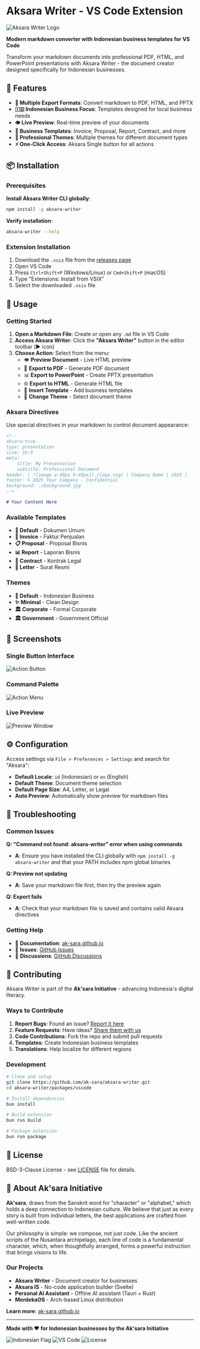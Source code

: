 # Aksara Writer - VS Code Extension

![Aksara Writer Logo](https://raw.githubusercontent.com/ak-sara/aksara-writer/main/packages/vscode/aksara.png)

**Modern markdown converter with Indonesian business templates for VS Code**

Transform your markdown documents into professional PDF, HTML, and PowerPoint presentations with Aksara Writer - the document creator designed specifically for Indonesian businesses.

## 🚀 Features

- **📄 Multiple Export Formats**: Convert markdown to PDF, HTML, and PPTX
- **🇮🇩 Indonesian Business Focus**: Templates designed for local business needs
- **👁️ Live Preview**: Real-time preview of your documents
- **📝 Business Templates**: Invoice, Proposal, Report, Contract, and more
- **🎨 Professional Themes**: Multiple themes for different document types
- **⚡ One-Click Access**: Aksara Single button for all actions

## 📦 Installation

### Prerequisites

**Install Aksara Writer CLI globally**:
```bash
npm install -g aksara-writer
```

**Verify installation**:
```bash
aksara-writer --help
```

### Extension Installation

1. Download the `.vsix` file from the [releases page](https://github.com/ak-sara/aksara-writer/releases)
2. Open VS Code
3. Press `Ctrl+Shift+P` (Windows/Linux) or `Cmd+Shift+P` (macOS)
4. Type "Extensions: Install from VSIX"
5. Select the downloaded `.vsix` file

## 🎯 Usage

### Getting Started

1. **Open a Markdown File**: Create or open any `.md` file in VS Code
2. **Access Aksara Writer**: Click the **"Aksara Writer"** button in the editor toolbar (▶️ icon)
3. **Choose Action**: Select from the menu:
   - 👁️ **Preview Document** - Live HTML preview
   - 📄 **Export to PDF** - Generate PDF document
   - 📊 **Export to PowerPoint** - Create PPTX presentation
   - 🌐 **Export to HTML** - Generate HTML file
   - 📝 **Insert Template** - Add business templates
   - 🎨 **Change Theme** - Select document theme

### Aksara Directives

Use special directives in your markdown to control document appearance:

```markdown
<!--
aksara:true
type: presentation
size: 16:9
meta:
    title: My Presentation
    subtitle: Professional Document
header: | ![image w:40px h:40px](./logo.svg) | Company Name | 2025 |
footer: © 2025 Your Company - Confidential
background: ./background.jpg
-->

# Your Content Here
```

### Available Templates

- **📄 Default** - Dokumen Umum
- **🧾 Invoice** - Faktur Penjualan
- **📋 Proposal** - Proposal Bisnis
- **📊 Report** - Laporan Bisnis
- **📝 Contract** - Kontrak Legal
- **📮 Letter** - Surat Resmi

### Themes

- **🏢 Default** - Indonesian Business
- **✨ Minimal** - Clean Design
- **🏛️ Corporate** - Formal Corporate
- **🏛️ Government** - Government Official

## 📸 Screenshots

### Single Button Interface
![Action Button](https://raw.githubusercontent.com/ak-sara/aksara-writer/main/assets/vscode-button.png)

### Command Palette
![Action Menu](https://raw.githubusercontent.com/ak-sara/aksara-writer/main/assets/vscode-menu.png)

### Live Preview
![Preview Window](https://raw.githubusercontent.com/ak-sara/aksara-writer/main/assets/vscode-preview.png)

## ⚙️ Configuration

Access settings via `File > Preferences > Settings` and search for "Aksara":

- **Default Locale**: `id` (Indonesian) or `en` (English)
- **Default Theme**: Document theme selection
- **Default Page Size**: A4, Letter, or Legal
- **Auto Preview**: Automatically show preview for markdown files

## 🔧 Troubleshooting

### Common Issues

**Q: "Command not found: aksara-writer" error when using commands**
- **A**: Ensure you have installed the CLI globally with `npm install -g aksara-writer` and that your PATH includes npm global binaries

**Q: Preview not updating**
- **A**: Save your markdown file first, then try the preview again

**Q: Export fails**
- **A**: Check that your markdown file is saved and contains valid Aksara directives

### Getting Help

- 📖 **Documentation**: [ak-sara.github.io](https://ak-sara.github.io)
- 🐛 **Issues**: [GitHub Issues](https://github.com/ak-sara/aksara-writer/issues)
- 💬 **Discussions**: [GitHub Discussions](https://github.com/ak-sara/aksara-writer/discussions)

## 🤝 Contributing

Aksara Writer is part of the **Ak'sara Initiative** - advancing Indonesia's digital literacy.

### Ways to Contribute

1. **Report Bugs**: Found an issue? [Report it here](https://github.com/ak-sara/aksara-writer/issues)
2. **Feature Requests**: Have ideas? [Share them with us](https://github.com/ak-sara/aksara-writer/discussions)
3. **Code Contributions**: Fork the repo and submit pull requests
4. **Templates**: Create Indonesian business templates
5. **Translations**: Help localize for different regions

### Development

```bash
# Clone and setup
git clone https://github.com/ak-sara/aksara-writer.git
cd aksara-writer/packages/vscode

# Install dependencies
bun install

# Build extension
bun run build

# Package extension
bun run package
```

## 📄 License

BSD-3-Clause License - see [LICENSE](LICENSE) file for details.

## 🌟 About Ak'sara Initiative

**Ak'sara**, draws from the Sanskrit word for "character" or "alphabet," which holds a deep connection to Indonesian culture. We believe that just as every story is built from individual letters, the best applications are crafted from well-written code. 

Our philosophy is simple: we compose, not just code. Like the ancient scripts of the Nusantara archipelago, each line of code is a fundamental character, which, when thoughtfully arranged, forms a powerful instruction that brings visions to life.

### Our Projects

- **Aksara Writer** - Document creator for businesses
- **Aksara IS** - No-code application builder (Svelte)
- **Personal AI Assistant** - Offline AI assistant (Tauri + Rust)
- **MerdekaOS** - Arch-based Linux distribution

**Learn more**: [ak-sara.github.io](https://ak-sara.github.io)

---

**Made with ❤️ for Indonesian businesses by the Ak'sara Initiative**

![Indonesian Flag](https://img.shields.io/badge/🇮🇩-Proudly%20Indonesian-red?style=flat-square)
![VS Code](https://img.shields.io/badge/VS%20Code-Extension-blue?style=flat-square&logo=visual-studio-code)
![License](https://img.shields.io/badge/License-BSD--3--Clause-blue?style=flat-square)